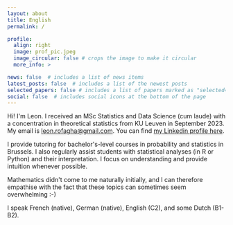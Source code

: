 ```yaml
---
layout: about
title: English
permalink: /

profile:
  align: right
  image: prof_pic.jpeg
  image_circular: false # crops the image to make it circular
  more_info: >

news: false  # includes a list of news items
latest_posts: false  # includes a list of the newest posts
selected_papers: false # includes a list of papers marked as "selected={true}"
social: false  # includes social icons at the bottom of the page
---
```


Hi! I'm Leon. I received an MSc Statistics and Data Science (cum laude) with a concentration in theoretical statistics from KU Leuven in September 2023. My email is [leon.rofagha@gmail.com](mailto:leon.rofagha@gmail.com). You can find [my Linkedin profile here](https://linkedin.com/in/leonrofagha/). 

I provide tutoring for bachelor's-level courses in probability and statistics in Brussels. I also regularly assist students with statistical analyses (in R or Python) and their interpretation. I focus on understanding and provide intuition whenever possible. 

Mathematics didn't come to me naturally initially, and I can therefore empathise with the fact that these topics can sometimes seem overwhelming :-)

I speak French (native), German (native), English (C2), and some Dutch (B1-B2).